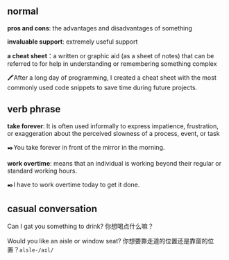 ## normal
**pros and cons**: the advantages and disadvantages of something

**invaluable support**: extremely useful support

**a cheat sheet**：a written or graphic aid (as a sheet of notes) that can be referred to for help in understanding or remembering something complex

🖍️After a long day of programming, I created a cheat sheet with the most commonly used code snippets to save time during future projects.



## verb phrase
**take forever**: It is often used informally to express impatience, frustration, or exaggeration about the perceived slowness of a process, event, or task

:black_nib:You take forever in front of the mirror in the morning.

**work overtime**: means that an individual is working beyond their regular or standard working hours.

:black_nib:I have to work overtime today to get it done.

## casual conversation

Can I gat you something to drink? 你想喝点什么嘛？  

Would you like an aisle or window seat? 你想要靠走道的位置还是靠窗的位置？`alsle-/aɪl/`



